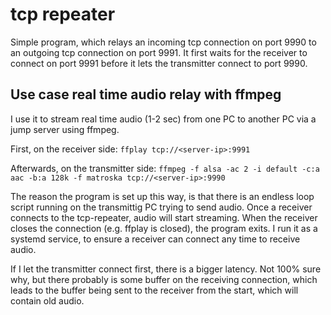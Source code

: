 # tcp repeater
Simple program, which relays an incoming tcp connection on port 9990 to an outgoing tcp connection on port 9991.
It first waits for the receiver to connect on port 9991 before it lets the transmitter connect to port 9990.

## Use case real time audio relay with ffmpeg
I use it to stream real time audio (1-2 sec) from one PC to another PC via a jump server using ffmpeg.

First, on the receiver side:
`ffplay tcp://<server-ip>:9991`

Afterwards, on the transmitter side:
`ffmpeg -f alsa -ac 2 -i default -c:a aac -b:a 128k -f matroska tcp://<server-ip>:9990`

The reason the program is set up this way, is that there is an endless loop script running on the transmittig PC trying to send audio.
Once a receiver connects to the tcp-repeater, audio will start streaming.
When the receiver closes the connection (e.g. ffplay is closed), the program exits.
I run it as a systemd service, to ensure a receiver can connect any time to receive audio.

If I let the transmitter connect first, there is a bigger latency.
Not 100% sure why, but there probably is some buffer on the receiving connection, which leads to the buffer being sent to the receiver from the start, which will contain old audio.
